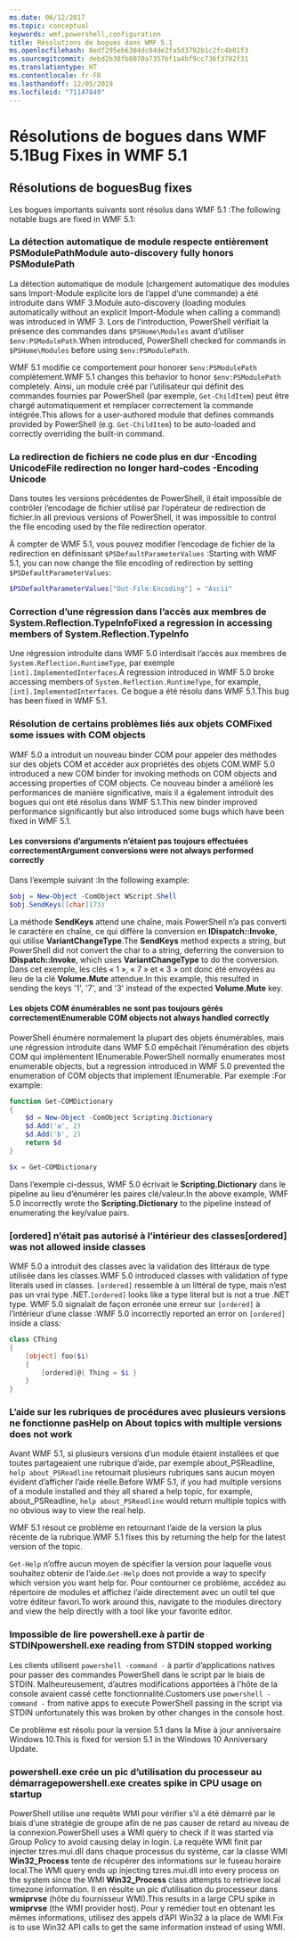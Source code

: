 ```yaml
---
ms.date: 06/12/2017
ms.topic: conceptual
keywords: wmf,powershell,configuration
title: Résolutions de bogues dans WMF 5.1
ms.openlocfilehash: 8edf295eb6304dc04de2fa5d3792b1c2fc4b01f3
ms.sourcegitcommit: debd2b38fb8070a7357bf1a4bf9cc736f3702f31
ms.translationtype: HT
ms.contentlocale: fr-FR
ms.lasthandoff: 12/05/2019
ms.locfileid: "71147849"
---
```

# <a name="bug-fixes-in-wmf-51"></a><span data-ttu-id="4f05c-103">Résolutions de bogues dans WMF 5.1</span><span class="sxs-lookup"><span data-stu-id="4f05c-103">Bug Fixes in WMF 5.1</span></span>

## <a name="bug-fixes"></a><span data-ttu-id="4f05c-104">Résolutions de bogues</span><span class="sxs-lookup"><span data-stu-id="4f05c-104">Bug fixes</span></span>

<span data-ttu-id="4f05c-105">Les bogues importants suivants sont résolus dans WMF 5.1 :</span><span class="sxs-lookup"><span data-stu-id="4f05c-105">The following notable bugs are fixed in WMF 5.1:</span></span>

### <a name="module-auto-discovery-fully-honors-psmodulepath"></a><span data-ttu-id="4f05c-106">La détection automatique de module respecte entièrement PSModulePath</span><span class="sxs-lookup"><span data-stu-id="4f05c-106">Module auto-discovery fully honors PSModulePath</span></span>

<span data-ttu-id="4f05c-107">La détection automatique de module (chargement automatique des modules sans Import-Module explicite lors de l’appel d’une commande) a été introduite dans WMF 3.</span><span class="sxs-lookup"><span data-stu-id="4f05c-107">Module auto-discovery (loading modules automatically without an explicit Import-Module when calling a command) was introduced in WMF 3.</span></span> <span data-ttu-id="4f05c-108">Lors de l’introduction, PowerShell vérifiait la présence des commandes dans `$PSHome\Modules` avant d’utiliser `$env:PSModulePath`.</span><span class="sxs-lookup"><span data-stu-id="4f05c-108">When introduced, PowerShell checked for commands in `$PSHome\Modules` before using `$env:PSModulePath`.</span></span>

<span data-ttu-id="4f05c-109">WMF 5.1 modifie ce comportement pour honorer `$env:PSModulePath` complètement.</span><span class="sxs-lookup"><span data-stu-id="4f05c-109">WMF 5.1 changes this behavior to honor `$env:PSModulePath` completely.</span></span> <span data-ttu-id="4f05c-110">Ainsi, un module créé par l’utilisateur qui définit des commandes fournies par PowerShell (par exemple, `Get-ChildItem`) peut être chargé automatiquement et remplacer correctement la commande intégrée.</span><span class="sxs-lookup"><span data-stu-id="4f05c-110">This allows for a user-authored module that defines commands provided by PowerShell (e.g. `Get-ChildItem`) to be auto-loaded and correctly overriding the built-in command.</span></span>

### <a name="file-redirection-no-longer-hard-codes--encoding-unicode"></a><span data-ttu-id="4f05c-111">La redirection de fichiers ne code plus en dur -Encoding Unicode</span><span class="sxs-lookup"><span data-stu-id="4f05c-111">File redirection no longer hard-codes -Encoding Unicode</span></span>

<span data-ttu-id="4f05c-112">Dans toutes les versions précédentes de PowerShell, il était impossible de contrôler l’encodage de fichier utilisé par l’opérateur de redirection de fichier.</span><span class="sxs-lookup"><span data-stu-id="4f05c-112">In all previous versions of PowerShell, it was impossible to control the file encoding used by the file redirection operator.</span></span>

<span data-ttu-id="4f05c-113">À compter de WMF 5.1, vous pouvez modifier l’encodage de fichier de la redirection en définissant `$PSDefaultParameterValues` :</span><span class="sxs-lookup"><span data-stu-id="4f05c-113">Starting with WMF 5.1, you can now change the file encoding of redirection by setting `$PSDefaultParameterValues`:</span></span>

```powershell
$PSDefaultParameterValues["Out-File:Encoding"] = "Ascii"
```

### <a name="fixed-a-regression-in-accessing-members-of-systemreflectiontypeinfo"></a><span data-ttu-id="4f05c-114">Correction d’une régression dans l’accès aux membres de System.Reflection.TypeInfo</span><span class="sxs-lookup"><span data-stu-id="4f05c-114">Fixed a regression in accessing members of System.Reflection.TypeInfo</span></span>

<span data-ttu-id="4f05c-115">Une régression introduite dans WMF 5.0 interdisait l’accès aux membres de `System.Reflection.RuntimeType`, par exemple `[int].ImplementedInterfaces`.</span><span class="sxs-lookup"><span data-stu-id="4f05c-115">A regression introduced in WMF 5.0 broke accessing members of `System.Reflection.RuntimeType`, for example, `[int].ImplementedInterfaces`.</span></span> <span data-ttu-id="4f05c-116">Ce bogue a été résolu dans WMF 5.1.</span><span class="sxs-lookup"><span data-stu-id="4f05c-116">This bug has been fixed in WMF 5.1.</span></span>

### <a name="fixed-some-issues-with-com-objects"></a><span data-ttu-id="4f05c-117">Résolution de certains problèmes liés aux objets COM</span><span class="sxs-lookup"><span data-stu-id="4f05c-117">Fixed some issues with COM objects</span></span>

<span data-ttu-id="4f05c-118">WMF 5.0 a introduit un nouveau binder COM pour appeler des méthodes sur des objets COM et accéder aux propriétés des objets COM.</span><span class="sxs-lookup"><span data-stu-id="4f05c-118">WMF 5.0 introduced a new COM binder for invoking methods on COM objects and accessing properties of COM objects.</span></span> <span data-ttu-id="4f05c-119">Ce nouveau binder a amélioré les performances de manière significative, mais il a également introduit des bogues qui ont été résolus dans WMF 5.1.</span><span class="sxs-lookup"><span data-stu-id="4f05c-119">This new binder improved performance significantly but also introduced some bugs which have been fixed in WMF 5.1.</span></span>

#### <a name="argument-conversions-were-not-always-performed-correctly"></a><span data-ttu-id="4f05c-120">Les conversions d’arguments n’étaient pas toujours effectuées correctement</span><span class="sxs-lookup"><span data-stu-id="4f05c-120">Argument conversions were not always performed correctly</span></span>

<span data-ttu-id="4f05c-121">Dans l’exemple suivant :</span><span class="sxs-lookup"><span data-stu-id="4f05c-121">In the following example:</span></span>

```powershell
$obj = New-Object -ComObject WScript.Shell
$obj.SendKeys([char]173)
```

<span data-ttu-id="4f05c-122">La méthode **SendKeys** attend une chaîne, mais PowerShell n’a pas converti le caractère en chaîne, ce qui diffère la conversion en **IDispatch::Invoke**, qui utilise **VariantChangeType**.</span><span class="sxs-lookup"><span data-stu-id="4f05c-122">The **SendKeys** method expects a string, but PowerShell did not convert the char to a string, deferring the conversion to **IDispatch::Invoke**, which uses **VariantChangeType** to do the conversion.</span></span> <span data-ttu-id="4f05c-123">Dans cet exemple, les clés « 1 », « 7 » et « 3 » ont donc été envoyées au lieu de la clé **Volume.Mute** attendue.</span><span class="sxs-lookup"><span data-stu-id="4f05c-123">In this example, this resulted in sending the keys '1', '7', and '3' instead of the expected **Volume.Mute** key.</span></span>

#### <a name="enumerable-com-objects-not-always-handled-correctly"></a><span data-ttu-id="4f05c-124">Les objets COM énumérables ne sont pas toujours gérés correctement</span><span class="sxs-lookup"><span data-stu-id="4f05c-124">Enumerable COM objects not always handled correctly</span></span>

<span data-ttu-id="4f05c-125">PowerShell énumère normalement la plupart des objets énumérables, mais une régression introduite dans WMF 5.0 empêchait l’énumération des objets COM qui implémentent IEnumerable.</span><span class="sxs-lookup"><span data-stu-id="4f05c-125">PowerShell normally enumerates most enumerable objects, but a regression introduced in WMF 5.0 prevented the enumeration of COM objects that implement IEnumerable.</span></span> <span data-ttu-id="4f05c-126">Par exemple :</span><span class="sxs-lookup"><span data-stu-id="4f05c-126">For example:</span></span>

```powershell
function Get-COMDictionary
{
    $d = New-Object -ComObject Scripting.Dictionary
    $d.Add('a', 2)
    $d.Add('b', 2)
    return $d
}

$x = Get-COMDictionary
```

<span data-ttu-id="4f05c-127">Dans l’exemple ci-dessus, WMF 5.0 écrivait le **Scripting.Dictionary** dans le pipeline au lieu d’énumérer les paires clé/valeur.</span><span class="sxs-lookup"><span data-stu-id="4f05c-127">In the above example, WMF 5.0 incorrectly wrote the **Scripting.Dictionary** to the pipeline instead of enumerating the key/value pairs.</span></span>

### <a name="ordered-was-not-allowed-inside-classes"></a><span data-ttu-id="4f05c-128">[ordered] n’était pas autorisé à l’intérieur des classes</span><span class="sxs-lookup"><span data-stu-id="4f05c-128">[ordered] was not allowed inside classes</span></span>

<span data-ttu-id="4f05c-129">WMF 5.0 a introduit des classes avec la validation des littéraux de type utilisée dans les classes.</span><span class="sxs-lookup"><span data-stu-id="4f05c-129">WMF 5.0 introduced classes with validation of type literals used in classes.</span></span> <span data-ttu-id="4f05c-130">`[ordered]` ressemble à un littéral de type, mais n’est pas un vrai type .NET.</span><span class="sxs-lookup"><span data-stu-id="4f05c-130">`[ordered]` looks like a type literal but is not a true .NET type.</span></span> <span data-ttu-id="4f05c-131">WMF 5.0 signalait de façon erronée une erreur sur `[ordered]` à l’intérieur d’une classe :</span><span class="sxs-lookup"><span data-stu-id="4f05c-131">WMF 5.0 incorrectly reported an error on `[ordered]` inside a class:</span></span>

```powershell
class CThing
{
    [object] foo($i)
    {
        [ordered]@{ Thing = $i }
    }
}
```

### <a name="help-on-about-topics-with-multiple-versions-does-not-work"></a><span data-ttu-id="4f05c-132">L’aide sur les rubriques de procédures avec plusieurs versions ne fonctionne pas</span><span class="sxs-lookup"><span data-stu-id="4f05c-132">Help on About topics with multiple versions does not work</span></span>

<span data-ttu-id="4f05c-133">Avant WMF 5.1, si plusieurs versions d’un module étaient installées et que toutes partageaient une rubrique d’aide, par exemple about_PSReadline, `help about_PSReadline` retournait plusieurs rubriques sans aucun moyen évident d’afficher l’aide réelle.</span><span class="sxs-lookup"><span data-stu-id="4f05c-133">Before WMF 5.1, if you had multiple versions of a module installed and they all shared a help topic, for example, about_PSReadline, `help about_PSReadline` would return multiple topics with no obvious way to view the real help.</span></span>

<span data-ttu-id="4f05c-134">WMF 5.1 résout ce problème en retournant l’aide de la version la plus récente de la rubrique.</span><span class="sxs-lookup"><span data-stu-id="4f05c-134">WMF 5.1 fixes this by returning the help for the latest version of the topic.</span></span>

<span data-ttu-id="4f05c-135">`Get-Help` n’offre aucun moyen de spécifier la version pour laquelle vous souhaitez obtenir de l’aide.</span><span class="sxs-lookup"><span data-stu-id="4f05c-135">`Get-Help` does not provide a way to specify which version you want help for.</span></span> <span data-ttu-id="4f05c-136">Pour contourner ce problème, accédez au répertoire de modules et affichez l’aide directement avec un outil tel que votre éditeur favori.</span><span class="sxs-lookup"><span data-stu-id="4f05c-136">To work around this, navigate to the modules directory and view the help directly with a tool like your favorite editor.</span></span>

### <a name="powershellexe-reading-from-stdin-stopped-working"></a><span data-ttu-id="4f05c-137">Impossible de lire powershell.exe à partir de STDIN</span><span class="sxs-lookup"><span data-stu-id="4f05c-137">powershell.exe reading from STDIN stopped working</span></span>

<span data-ttu-id="4f05c-138">Les clients utilisent `powershell -command -` à partir d’applications natives pour passer des commandes PowerShell dans le script par le biais de STDIN. Malheureusement, d’autres modifications apportées à l’hôte de la console avaient cassé cette fonctionnalité.</span><span class="sxs-lookup"><span data-stu-id="4f05c-138">Customers use `powershell -command -` from native apps to execute PowerShell passing in the script via STDIN unfortunately this was broken by other changes in the console host.</span></span>

<span data-ttu-id="4f05c-139">Ce problème est résolu pour la version 5.1 dans la Mise à jour anniversaire Windows 10.</span><span class="sxs-lookup"><span data-stu-id="4f05c-139">This is fixed for version 5.1 in the Windows 10 Anniversary Update.</span></span>

### <a name="powershellexe-creates-spike-in-cpu-usage-on-startup"></a><span data-ttu-id="4f05c-140">powershell.exe crée un pic d’utilisation du processeur au démarrage</span><span class="sxs-lookup"><span data-stu-id="4f05c-140">powershell.exe creates spike in CPU usage on startup</span></span>

<span data-ttu-id="4f05c-141">PowerShell utilise une requête WMI pour vérifier s’il a été démarré par le biais d’une stratégie de groupe afin de ne pas causer de retard au niveau de la connexion.</span><span class="sxs-lookup"><span data-stu-id="4f05c-141">PowerShell uses a WMI query to check if it was started via Group Policy to avoid causing delay in login.</span></span> <span data-ttu-id="4f05c-142">La requête WMI finit par injecter tzres.mui.dll dans chaque processus du système, car la classe WMI **Win32_Process** tente de récupérer des informations sur le fuseau horaire local.</span><span class="sxs-lookup"><span data-stu-id="4f05c-142">The WMI query ends up injecting tzres.mui.dll into every process on the system since the WMI **Win32_Process** class attempts to retrieve local timezone information.</span></span> <span data-ttu-id="4f05c-143">Il en résulte un pic d’utilisation du processeur dans **wmiprvse** (hôte du fournisseur WMI).</span><span class="sxs-lookup"><span data-stu-id="4f05c-143">This results in a large CPU spike in **wmiprvse** (the WMI provider host).</span></span> <span data-ttu-id="4f05c-144">Pour y remédier tout en obtenant les mêmes informations, utilisez des appels d’API Win32 à la place de WMI.</span><span class="sxs-lookup"><span data-stu-id="4f05c-144">Fix is to use Win32 API calls to get the same information instead of using WMI.</span></span>

